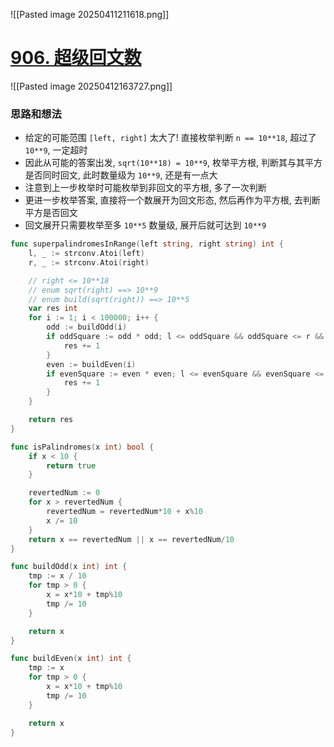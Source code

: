 ![[Pasted image 20250411211618.png]]


# [906. 超级回文数](https://leetcode.cn/problems/super-palindromes/)
![[Pasted image 20250412163727.png]]

### 思路和想法
- 给定的可能范围 `[left, right]` 太大了! 直接枚举判断 `n == 10**18`, 超过了 `10**9`, 一定超时
- 因此从可能的答案出发, `sqrt(10**18) = 10**9`, 枚举平方根, 判断其与其平方是否同时回文, 此时数量级为 `10**9`, 还是有一点大
- 注意到上一步枚举时可能枚举到非回文的平方根, 多了一次判断
- 更进一步枚举答案, 直接将一个数展开为回文形态, 然后再作为平方根, 去判断平方是否回文
- 回文展开只需要枚举至多 `10**5` 数量级, 展开后就可达到 `10**9`

```go
func superpalindromesInRange(left string, right string) int {
	l, _ := strconv.Atoi(left)
	r, _ := strconv.Atoi(right)

	// right <= 10**18
	// enum sqrt(right) ==> 10**9
	// enum build(sqrt(right)) ==> 10**5
	var res int
	for i := 1; i < 100000; i++ {
		odd := buildOdd(i)
		if oddSquare := odd * odd; l <= oddSquare && oddSquare <= r && isPalindromes(oddSquare) {
			res += 1
		}
		even := buildEven(i)
		if evenSquare := even * even; l <= evenSquare && evenSquare <= r && isPalindromes(evenSquare) {
			res += 1
		}
	}

	return res
}

func isPalindromes(x int) bool {
	if x < 10 {
		return true
	}

	revertedNum := 0
	for x > revertedNum {
		revertedNum = revertedNum*10 + x%10
		x /= 10
	}
	return x == revertedNum || x == revertedNum/10
}

func buildOdd(x int) int {
	tmp := x / 10
	for tmp > 0 {
		x = x*10 + tmp%10
		tmp /= 10
	}

	return x
}

func buildEven(x int) int {
	tmp := x
	for tmp > 0 {
		x = x*10 + tmp%10
		tmp /= 10
	}

	return x
}

```

